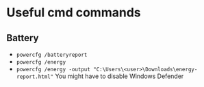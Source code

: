 # Useful cmd commands

## Battery

- `powercfg /batteryreport`
- `powercfg /energy`
- `powercfg /energy -output "C:\Users\<user>\Downloads\energy-report.html"` You might have to disable Windows Defender
